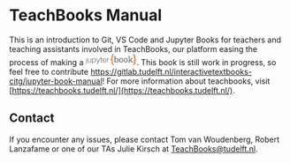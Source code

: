 # TeachBooks Manual

This is an introduction to Git, VS Code and Jupyter Books for teachers and teaching assistants involved in TeachBooks, our platform easing the process of making a <a href="https://jupyterbook.org/"><img  style="display:inline-block; height:1.5em; width:auto" src="images/logo-wide.svg" alt="Jupyter book"></a>. This book is still work in progress, so feel free to contribute https://gitlab.tudelft.nl/interactivetextbooks-citg/jupyter-book-manual! For more information about teachbooks, visit [https://teachbooks.tudelft.nl/](https://teachbooks.tudelft.nl/).

## Contact
If you encounter any issues, please contact Tom van Woudenberg, Robert Lanzafame or one of our TAs Julie Kirsch at TeachBooks@tudelft.nl.